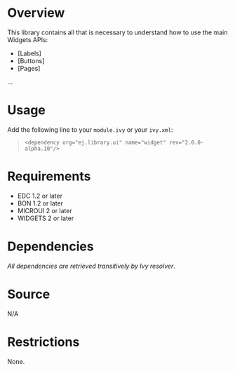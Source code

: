 <!--
	Markdown
	Copyright 2015-2016 IS2T. All rights reserved.
	IS2T PROPRIETARY/CONFIDENTIAL. Use is subject to license terms.
-->

# Overview
This library contains all that is necessary to understand how to use the main Widgets APIs:
- [Labels]
- [Buttons]
- [Pages]

...


# Usage
Add the following line to your `module.ivy` or your `ivy.xml`:
> `<dependency org="ej.library.ui" name="widget" rev="2.0.0-alpha.10"/>`
	
# Requirements
  - EDC 1.2 or later
  - BON 1.2 or later
  - MICROUI 2 or later
  - WIDGETS 2 or later

# Dependencies
_All dependencies are retrieved transitively by Ivy resolver_.

# Source
N/A

# Restrictions
None.
